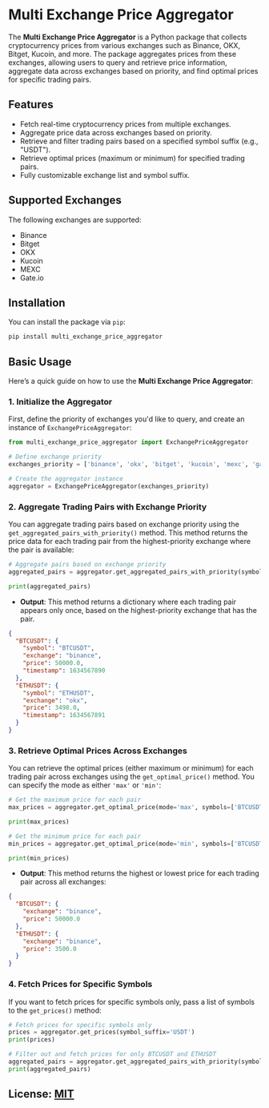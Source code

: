 # Multi Exchange Price Aggregator

The **Multi Exchange Price Aggregator** is a Python package that collects cryptocurrency prices from various exchanges such as Binance, OKX, Bitget, Kucoin, and more. The package aggregates prices from these exchanges, allowing users to query and retrieve price information, aggregate data across exchanges based on priority, and find optimal prices for specific trading pairs.

## Features

- Fetch real-time cryptocurrency prices from multiple exchanges.
- Aggregate price data across exchanges based on priority.
- Retrieve and filter trading pairs based on a specified symbol suffix (e.g., "USDT").
- Retrieve optimal prices (maximum or minimum) for specified trading pairs.
- Fully customizable exchange list and symbol suffix.

## Supported Exchanges

The following exchanges are supported:
- Binance
- Bitget
- OKX
- Kucoin
- MEXC
- Gate.io

## Installation

You can install the package via `pip`:

```bash
pip install multi_exchange_price_aggregator
```

## Basic Usage

Here’s a quick guide on how to use the **Multi Exchange Price Aggregator**:

### 1. Initialize the Aggregator

First, define the priority of exchanges you'd like to query, and create an instance of `ExchangePriceAggregator`:

```python
from multi_exchange_price_aggregator import ExchangePriceAggregator

# Define exchange priority
exchanges_priority = ['binance', 'okx', 'bitget', 'kucoin', 'mexc', 'gate']

# Create the aggregator instance
aggregator = ExchangePriceAggregator(exchanges_priority)
```


### 2. Aggregate Trading Pairs with Exchange Priority

You can aggregate trading pairs based on exchange priority using the `get_aggregated_pairs_with_priority()` method. This method returns the price data for each trading pair from the highest-priority exchange where the pair is available:

```python
# Aggregate pairs based on exchange priority
aggregated_pairs = aggregator.get_aggregated_pairs_with_priority(symbol_suffix='USDT')

print(aggregated_pairs)
```

- **Output**: This method returns a dictionary where each trading pair appears only once, based on the highest-priority exchange that has the pair.

```json
{
  "BTCUSDT": {
    "symbol": "BTCUSDT",
    "exchange": "binance",
    "price": 50000.0,
    "timestamp": 1634567890
  },
  "ETHUSDT": {
    "symbol": "ETHUSDT",
    "exchange": "okx",
    "price": 3498.0,
    "timestamp": 1634567891
  }
}
```

### 3. Retrieve Optimal Prices Across Exchanges

You can retrieve the optimal prices (either maximum or minimum) for each trading pair across exchanges using the `get_optimal_price()` method. You can specify the mode as either `'max'` or `'min'`:

```python
# Get the maximum price for each pair
max_prices = aggregator.get_optimal_price(mode='max', symbols=['BTCUSDT', 'ETHUSDT'])

print(max_prices)

# Get the minimum price for each pair
min_prices = aggregator.get_optimal_price(mode='min', symbols=['BTCUSDT', 'ETHUSDT'])

print(min_prices)
```

- **Output**: This method returns the highest or lowest price for each trading pair across all exchanges:

```json
{
  "BTCUSDT": {
    "exchange": "binance",
    "price": 50000.0
  },
  "ETHUSDT": {
    "exchange": "binance",
    "price": 3500.0
  }
}
```

### 4. Fetch Prices for Specific Symbols

If you want to fetch prices for specific symbols only, pass a list of symbols to the `get_prices()` method:

```python
# Fetch prices for specific symbols only
prices = aggregator.get_prices(symbol_suffix='USDT')
print(prices)

# Filter out and fetch prices for only BTCUSDT and ETHUSDT
aggregated_pairs = aggregator.get_aggregated_pairs_with_priority(symbols=['BTCUSDT', 'ETHUSDT'], symbol_suffix='USDT')
print(aggregated_pairs)
```

## License: [MIT](LICENSE)